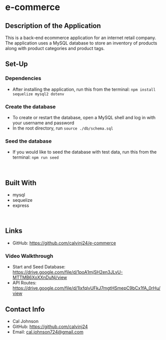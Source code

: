# e-commerce

## Description of the Application
This is a back-end ecommerce application for an internet retail company. The application uses a MySQL database to store an inventory of products along with product categories and product tags.

## Set-Up
### Dependencies
* After installing the application, run this from the terminal: `npm install sequelize mysql2 dotenv`

### Create the database
* To create or restart the database, open a MySQL shell and log in with your username and password
* In the root directory, run `source ./db/schema.sql` 

### Seed the database
* If you would like to seed the database with test data, run this from the terminal: `npm run seed`
<br/>

## Built With
* mysql
* sequelize
* express

<br/>

## Links
* GitHub: https://github.com/calvinj24/e-commerce

### Video Walkthrough
* Start and Seed Database: https://drive.google.com/file/d/1poA1mjSH2en3JLvU-MTTMB6XoXXnDuNj/view
* API Routes: https://drive.google.com/file/d/1lxfqlvUFkJ7mgtHSmepC9bCx1fA_0rHu/view

## Contact Info
* Cal Johnson
* GitHub: https://github.com/calvinj24
* Email: cal.johnson724@gmail.com